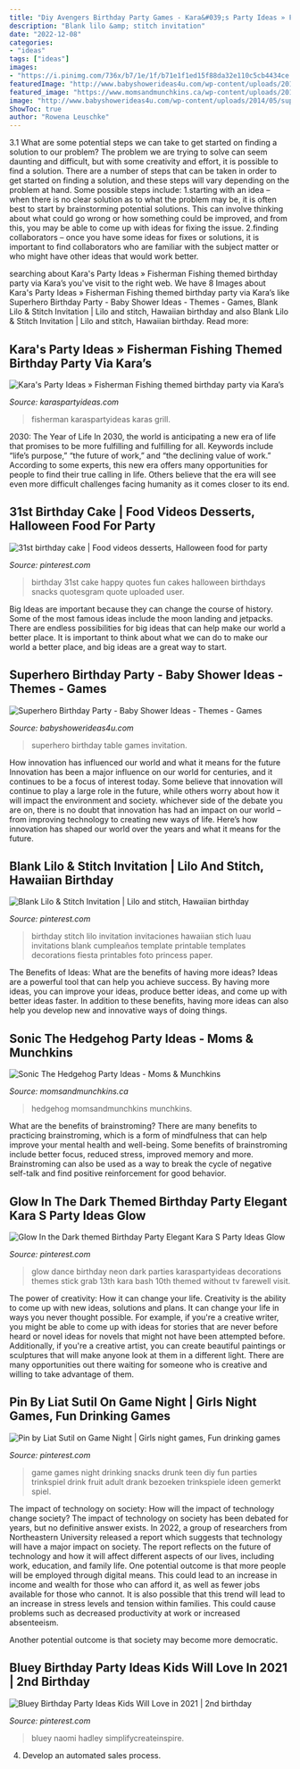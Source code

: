 ```yaml
---
title: "Diy Avengers Birthday Party Games - Kara&#039;s Party Ideas » Fisherman Fishing Themed Birthday Party Via Kara’s"
description: "Blank lilo &amp; stitch invitation"
date: "2022-12-08"
categories:
- "ideas"
tags: ["ideas"]
images:
- "https://i.pinimg.com/736x/b7/1e/1f/b71e1f1ed15f88da32e110c5cb4434ce.jpg"
featuredImage: "http://www.babyshowerideas4u.com/wp-content/uploads/2014/05/superhero-birthday-party-ideas-table-setting-little-capes-and-masks-682x1024.jpg"
featured_image: "https://www.momsandmunchkins.ca/wp-content/uploads/2018/05/sonic-party-30m.jpg"
image: "http://www.babyshowerideas4u.com/wp-content/uploads/2014/05/superhero-birthday-party-ideas-table-setting-little-capes-and-masks-682x1024.jpg"
ShowToc: true
author: "Rowena Leuschke"
---
```



3.1 What are some potential steps we can take to get started on finding a solution to our problem?
The problem we are trying to solve can seem daunting and difficult, but with some creativity and effort, it is possible to find a solution. There are a number of steps that can be taken in order to get started on finding a solution, and these steps will vary depending on the problem at hand. Some possible steps include: 
1.starting with an idea – when there is no clear solution as to what the problem may be, it is often best to start by brainstorming potential solutions. This can involve thinking about what could go wrong or how something could be improved, and from this, you may be able to come up with ideas for fixing the issue. 
2.finding collaborators – once you have some ideas for fixes or solutions, it is important to find collaborators who are familiar with the subject matter or who might have other ideas that would work better.

	

		
searching about Kara&#039;s Party Ideas » Fisherman Fishing themed birthday party via Kara’s you've visit to the right web. We have 8 Images about Kara&#039;s Party Ideas » Fisherman Fishing themed birthday party via Kara’s like Superhero Birthday Party - Baby Shower Ideas - Themes - Games, Blank Lilo &amp; Stitch Invitation | Lilo and stitch, Hawaiian birthday and also Blank Lilo &amp; Stitch Invitation | Lilo and stitch, Hawaiian birthday. Read more:
		
    
## Kara&#039;s Party Ideas » Fisherman Fishing Themed Birthday Party Via Kara’s

<img loading=lazy src="https://www.karaspartyideas.com/wp-content/uploads/2013/05/Fisherman-Fishing-themed-birthday-party-via-Karas-Party-Ideas-KarasPartyIdeas.com-fishing-boy-dad-themed-birthday-party-idea-fathers-day-ideas-6.jpg" onerror="this.onerror=null;this.src='https://tse2.mm.bing.net/th?id=OIP.t1kewt_oa56mfC0rOjld3AHaJ4&amp;pid=15.1';" alt="Kara&#039;s Party Ideas » Fisherman Fishing themed birthday party via Kara’s">

_Source: karaspartyideas.com_

>fisherman karaspartyideas karas grill. 

	

2030: The Year of Life
In 2030, the world is anticipating a new era of life that promises to be more fulfilling and fulfilling for all. Keywords include “life’s purpose,” “the future of work,” and “the declining value of work.” According to some experts, this new era offers many opportunities for people to find their true calling in life. Others believe that the era will see even more difficult challenges facing humanity as it comes closer to its end.

    
## 31st Birthday Cake | Food Videos Desserts, Halloween Food For Party

<img loading=lazy src="https://i.pinimg.com/736x/e5/3a/a7/e53aa72d85b2bae50b4acabdf24a3ce5--st-birthday-birthday-fun.jpg" onerror="this.onerror=null;this.src='https://tse3.mm.bing.net/th?id=OIP.WrJ3urewn1hGY7tWYyotDgHaJ6&amp;pid=15.1';" alt="31st birthday cake | Food videos desserts, Halloween food for party">

_Source: pinterest.com_

>birthday 31st cake happy quotes fun cakes halloween birthdays snacks quotesgram quote uploaded user. 

	

Big Ideas are important because they can change the course of history. Some of the most famous ideas include the moon landing and jetpacks. There are endless possibilities for big ideas that can help make our world a better place. It is important to think about what we can do to make our world a better place, and big ideas are a great way to start.

    
## Superhero Birthday Party - Baby Shower Ideas - Themes - Games

<img loading=lazy src="http://www.babyshowerideas4u.com/wp-content/uploads/2014/05/superhero-birthday-party-ideas-table-setting-little-capes-and-masks-682x1024.jpg" onerror="this.onerror=null;this.src='https://tse3.mm.bing.net/th?id=OIP.WqOaw8PXkrcZSVBjPyrcsgHaLH&amp;pid=15.1';" alt="Superhero Birthday Party - Baby Shower Ideas - Themes - Games">

_Source: babyshowerideas4u.com_

>superhero birthday table games invitation. 

	

How innovation has influenced our world and what it means for the future
Innovation has been a major influence on our world for centuries, and it continues to be a focus of interest today. Some believe that innovation will continue to play a large role in the future, while others worry about how it will impact the environment and society. whichever side of the debate you are on, there is no doubt that innovation has had an impact on our world – from improving technology to creating new ways of life. Here’s how innovation has shaped our world over the years and what it means for the future.

    
## Blank Lilo &amp; Stitch Invitation | Lilo And Stitch, Hawaiian Birthday

<img loading=lazy src="https://i.pinimg.com/736x/6d/ac/fe/6dacfe889f5b2049d54cc42ea8573cee.jpg" onerror="this.onerror=null;this.src='https://tse2.mm.bing.net/th?id=OIP.BqD0m_tTRqDwa2aoi4cB6AHaKf&amp;pid=15.1';" alt="Blank Lilo &amp; Stitch Invitation | Lilo and stitch, Hawaiian birthday">

_Source: pinterest.com_

>birthday stitch lilo invitation invitaciones hawaiian stich luau invitations blank cumpleaños template printable templates decorations fiesta printables foto princess paper. 

	

The Benefits of Ideas: What are the benefits of having more ideas?
Ideas are a powerful tool that can help you achieve success. By having more ideas, you can improve your ideas, produce better ideas, and come up with better ideas faster. In addition to these benefits, having more ideas can also help you develop new and innovative ways of doing things.

    
## Sonic The Hedgehog Party Ideas - Moms &amp; Munchkins

<img loading=lazy src="https://www.momsandmunchkins.ca/wp-content/uploads/2018/05/sonic-party-30m.jpg" onerror="this.onerror=null;this.src='https://tse1.mm.bing.net/th?id=OIP.5bTFH9KChM9l751L1LZurgHaLH&amp;pid=15.1';" alt="Sonic The Hedgehog Party Ideas - Moms &amp; Munchkins">

_Source: momsandmunchkins.ca_

>hedgehog momsandmunchkins munchkins. 

	

What are the benefits of brainstroming?
There are many benefits to practicing brainstroming, which is a form of mindfulness that can help improve your mental health and well-being. Some benefits of brainstroming include better focus, reduced stress, improved memory and more. Brainstroming can also be used as a way to break the cycle of negative self-talk and find positive reinforcement for good behavior.

    
## Glow In The Dark Themed Birthday Party Elegant Kara S Party Ideas Glow

<img loading=lazy src="https://i.pinimg.com/736x/b7/1e/1f/b71e1f1ed15f88da32e110c5cb4434ce.jpg" onerror="this.onerror=null;this.src='https://tse1.mm.bing.net/th?id=OIP.SexyDlDlO0J_UDtWin3fQwHaLH&amp;pid=15.1';" alt="Glow In the Dark themed Birthday Party Elegant Kara S Party Ideas Glow">

_Source: pinterest.com_

>glow dance birthday neon dark parties karaspartyideas decorations themes stick grab 13th kara bash 10th themed without tv farewell visit. 

	

The power of creativity: How it can change your life.
Creativity is the ability to come up with new ideas, solutions and plans. It can change your life in ways you never thought possible. For example, if you're a creative writer, you might be able to come up with ideas for stories that are never before heard or novel ideas for novels that might not have been attempted before. Additionally, if you're a creative artist, you can create beautiful paintings or sculptures that will make anyone look at them in a different light. There are many opportunities out there waiting for someone who is creative and willing to take advantage of them.

    
## Pin By Liat Sutil On Game Night | Girls Night Games, Fun Drinking Games

<img loading=lazy src="https://i.pinimg.com/736x/69/e6/c0/69e6c024072cf35785ac6c229aaa7edd.jpg" onerror="this.onerror=null;this.src='https://tse2.mm.bing.net/th?id=OIP.hN1jRhZvN1-nALr-2yB18gHaJ4&amp;pid=15.1';" alt="Pin by Liat Sutil on Game Night | Girls night games, Fun drinking games">

_Source: pinterest.com_

>game games night drinking snacks drunk teen diy fun parties trinkspiel drink fruit adult drank bezoeken trinkspiele ideen gemerkt spiel. 

	

The impact of technology on society: How will the impact of technology change society?
The impact of technology on society has been debated for years, but no definitive answer exists. In 2022, a group of researchers from Northeastern University released a report which suggests that technology will have a major impact on society. The report reflects on the future of technology and how it will affect different aspects of our lives, including work, education, and family life. 
One potential outcome is that more people will be employed through digital means. This could lead to an increase in income and wealth for those who can afford it, as well as fewer jobs available for those who cannot. It is also possible that this trend will lead to an increase in stress levels and tension within families. This could cause problems such as decreased productivity at work or increased absenteeism. 

Another potential outcome is that society may become more democratic.

    
## Bluey Birthday Party Ideas Kids Will Love In 2021 | 2nd Birthday

<img loading=lazy src="https://i.pinimg.com/736x/c6/55/9b/c6559bf6b4d71e011463b5cd2ea22bc9.jpg" onerror="this.onerror=null;this.src='https://tse1.mm.bing.net/th?id=OIP.wwrUSjxFpX-y0NGzqYYYnwHaO0&amp;pid=15.1';" alt="Bluey Birthday Party Ideas Kids Will Love in 2021 | 2nd birthday">

_Source: pinterest.com_

>bluey naomi hadley simplifycreateinspire. 

	

4. Develop an automated sales process.


